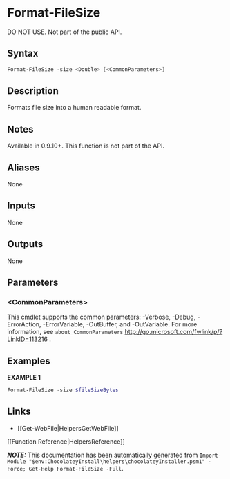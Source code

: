 ﻿# Format-FileSize

DO NOT USE. Not part of the public API.

## Syntax

~~~powershell
Format-FileSize -size <Double> [<CommonParameters>]
~~~

## Description

Formats file size into a human readable format.

## Notes

Available in 0.9.10+.
This function is not part of the API.

## Aliases

None

## Inputs

None

## Outputs

None

## Parameters
 
### \<CommonParameters\>

This cmdlet supports the common parameters: -Verbose, -Debug, -ErrorAction, -ErrorVariable, -OutBuffer, and -OutVariable. For more information, see `about_CommonParameters` http://go.microsoft.com/fwlink/p/?LinkID=113216 .


## Examples

 **EXAMPLE 1**

~~~powershell
Format-FileSize -size $fileSizeBytes

~~~

## Links

 * [[Get-WebFile|HelpersGetWebFile]]


[[Function Reference|HelpersReference]]

***NOTE:*** This documentation has been automatically generated from `Import-Module "$env:ChocolateyInstall\helpers\chocolateyInstaller.psm1" -Force; Get-Help Format-FileSize -Full`.
